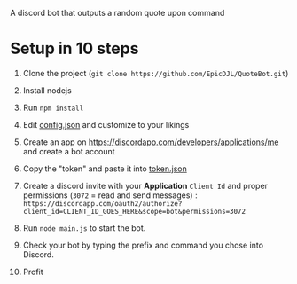 A discord bot that outputs a random quote upon command  

# Setup in 10 steps

1. Clone the project (`git clone https://github.com/EpicDJL/QuoteBot.git`)

2. Install nodejs

3. Run `npm install`

4. Edit [config.json](config.json) and customize to your likings

5. Create an app on https://discordapp.com/developers/applications/me and create a bot account

6. Copy the "token" and paste it into [token.json](token.json)

7. Create a discord invite with your **Application** `Client Id` and proper permissions (`3072` = read and send messages) : `https://discordapp.com/oauth2/authorize?client_id=CLIENT_ID_GOES_HERE&scope=bot&permissions=3072`

8. Run `node main.js` to start the bot.

9. Check your bot by typing the prefix and command you chose into Discord.

10. Profit

